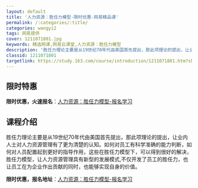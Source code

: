 ```yaml
---
layout: default
title: '人力资源：胜任力模型-限时优惠-网易精品课'
permalink: /:categories/:title/
categories: wangyi2
tags: 网易提供
cover: 1211071801.jpg
keywords: 精选网课,网易云课堂,人力资源：胜任力模型
description: '胜任力理论主要是从19世纪70年代由美国首先提出，那此项理论的提出，让业内人士对人力资源管理有了更为清楚的认知。如何对员'
classid: 1211071801
targetlink: https://study.163.com/course/introduction/1211071801.htm?share=1&shareId=1025206652&utm_campaign=share&utm_medium=iphoneShare&utm_source=&utm_u=1025206652
---
```


## 限时特惠

**限时优惠，火速报名**：[人力资源：胜任力模型-报名学习](https://study.163.com/course/introduction/1211071801.htm?share=1&shareId=1025206652&utm_campaign=share&utm_medium=iphoneShare&utm_source=&utm_u=1025206652)

## 课程介绍

胜任力理论主要是从19世纪70年代由美国首先提出，那此项理论的提出，让业内人士对人力资源管理有了更为清楚的认知。如何对员工有科学准确的能力判断，如何对人员配置起到更好的指导作用，这些在胜任力模型下，可以得到很好的解决，胜任力模型，让人力资源管理具有新型的发展模式,不仅开发了员工的胜任力，也让员工在为企业作出贡献的同时，也能够实现自身的价值。

**限时优惠，报名地址**：[人力资源：胜任力模型-报名学习](https://study.163.com/course/introduction/1211071801.htm?share=1&shareId=1025206652&utm_campaign=share&utm_medium=iphoneShare&utm_source=&utm_u=1025206652)

